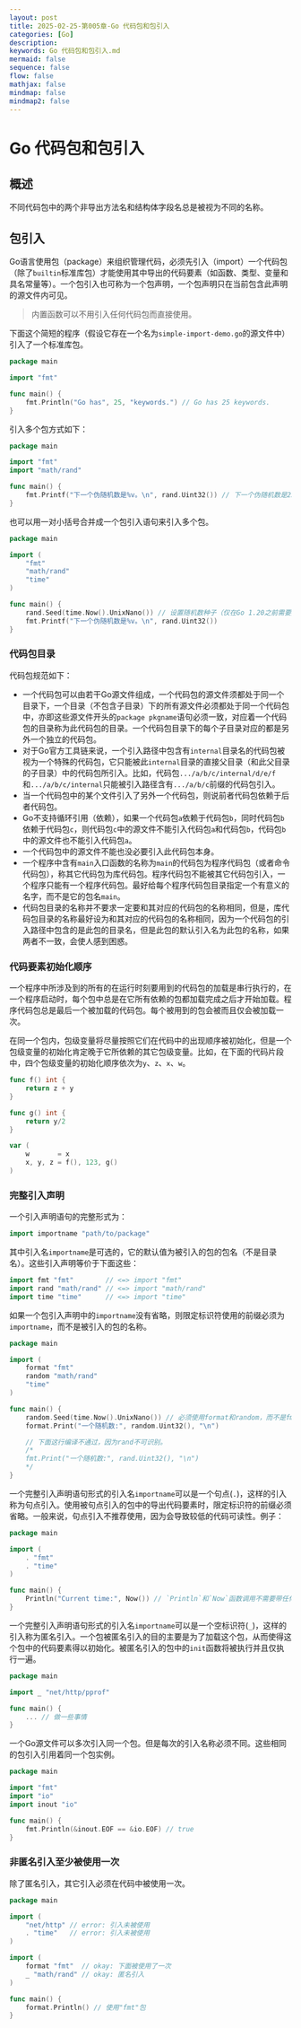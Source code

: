 ```yaml
---
layout: post
title: 2025-02-25-第005章-Go 代码包和包引入
categories: [Go]
description: 
keywords: Go 代码包和包引入.md
mermaid: false
sequence: false
flow: false
mathjax: false
mindmap: false
mindmap2: false
---
```

# Go 代码包和包引入

## 概述

不同代码包中的两个非导出方法名和结构体字段名总是被视为不同的名称。



## 包引入

Go语言使用包（package）来组织管理代码，必须先引入（import）一个代码包（除了`builtin`标准库包）才能使用其中导出的代码要素（如函数、类型、变量和具名常量等）。一个包引入也可称为一个包声明，一个包声明只在当前包含此声明的源文件内可见。

> 内置函数可以不用引入任何代码包而直接使用。



下面这个简短的程序（假设它存在一个名为`simple-import-demo.go`的源文件中）引入了一个标准库包。

```go
package main

import "fmt"

func main() {
	fmt.Println("Go has", 25, "keywords.") // Go has 25 keywords.
}
```



引入多个包方式如下：

```go
package main

import "fmt"
import "math/rand"

func main() {
	fmt.Printf("下一个伪随机数是%v。\n", rand.Uint32()) // 下一个伪随机数是2596996162。
}
```



也可以用一对小括号合并成一个包引入语句来引入多个包。

```go
package main

import (
	"fmt"
	"math/rand"
	"time"
)

func main() {
	rand.Seed(time.Now().UnixNano()) // 设置随机数种子（仅在Go 1.20之前需要）。
	fmt.Printf("下一个伪随机数是%v。\n", rand.Uint32())
}
```



### 代码包目录

代码包规范如下：

- 一个代码包可以由若干Go源文件组成，一个代码包的源文件须都处于同一个目录下，一个目录（不包含子目录）下的所有源文件必须都处于同一个代码包中，亦即这些源文件开头的`package pkgname`语句必须一致，对应着一个代码包的目录称为此代码包的目录。一个代码包目录下的每个子目录对应的都是另外一个独立的代码包。
- 对于Go官方工具链来说，一个引入路径中包含有`internal`目录名的代码包被视为一个特殊的代码包，它只能被此`internal`目录的直接父目录（和此父目录的子目录）中的代码包所引入。比如，代码包`.../a/b/c/internal/d/e/f`和`.../a/b/c/internal`只能被引入路径含有`.../a/b/c`前缀的代码包引入。
- 当一个代码包中的某个文件引入了另外一个代码包，则说前者代码包依赖于后者代码包。
- Go不支持循环引用（依赖），如果一个代码包`a`依赖于代码包`b`，同时代码包`b`依赖于代码包`c`，则代码包`c`中的源文件不能引入代码包`a`和代码包`b`，代码包`b`中的源文件也不能引入代码包`a`。
- 一个代码包中的源文件不能也没必要引入此代码包本身。
- 一个程序中含有`main`入口函数的名称为`main`的代码包为程序代码包（或者命令代码包），称其它代码包为库代码包。程序代码包不能被其它代码包引入，一个程序只能有一个程序代码包。最好给每个程序代码包目录指定一个有意义的名字，而不是它的包名`main`。
- 代码包目录的名称并不要求一定要和其对应的代码包的名称相同，但是，库代码包目录的名称最好设为和其对应的代码包的名称相同，因为一个代码包的引入路径中包含的是此包的目录名，但是此包的默认引入名为此包的名称，如果两者不一致，会使人感到困惑。



### 代码要素初始化顺序

一个程序中所涉及到的所有的在运行时刻要用到的代码包的加载是串行执行的，在一个程序启动时，每个包中总是在它所有依赖的包都加载完成之后才开始加载。程序代码包总是最后一个被加载的代码包。每个被用到的包会被而且仅会被加载一次。

在同一个包内，包级变量将尽量按照它们在代码中的出现顺序被初始化，但是一个包级变量的初始化肯定晚于它所依赖的其它包级变量。比如，在下面的代码片段中，四个包级变量的初始化顺序依次为`y`、`z`、`x`、`w`。

```go
func f() int {
	return z + y
}

func g() int {
	return y/2
}

var (
	w       = x
	x, y, z = f(), 123, g()
)
```



### 完整引入声明

一个引入声明语句的完整形式为：

```go
import importname "path/to/package"
```



其中引入名`importname`是可选的，它的默认值为被引入的包的包名（不是目录名）。这些引入声明等价于下面这些：

```go
import fmt "fmt"        // <=> import "fmt"
import rand "math/rand" // <=> import "math/rand"
import time "time"      // <=> import "time"
```



如果一个包引入声明中的`importname`没有省略，则限定标识符使用的前缀必须为`importname`，而不是被引入的包的名称。

```go
package main

import (
	format "fmt"
	random "math/rand"
	"time"
)

func main() {
	random.Seed(time.Now().UnixNano()) // 必须使用format和random，而不是fmt和rand来做为限定标识符的前缀。
	format.Print("一个随机数:", random.Uint32(), "\n")

	// 下面这行编译不通过，因为rand不可识别。
	/*
	fmt.Print("一个随机数:", rand.Uint32(), "\n")
	*/
}
```



一个完整引入声明语句形式的引入名`importname`可以是一个句点(`.`)，这样的引入称为句点引入。使用被句点引入的包中的导出代码要素时，限定标识符的前缀必须省略。一般来说，句点引入不推荐使用，因为会导致较低的代码可读性。例子：

```go
package main

import (
	. "fmt"
	. "time"
)

func main() {
	Println("Current time:", Now()) // `Println`和`Now`函数调用不需要带任何前缀。
}
```



一个完整引入声明语句形式的引入名`importname`可以是一个空标识符(`_`)，这样的引入称为匿名引入。一个包被匿名引入的目的主要是为了加载这个包，从而使得这个包中的代码要素得以初始化。被匿名引入的包中的`init`函数将被执行并且仅执行一遍。

```go
package main

import _ "net/http/pprof"

func main() {
	... // 做一些事情
}
```



一个Go源文件可以多次引入同一个包。但是每次的引入名称必须不同。这些相同的包引入引用着同一个包实例。

```go
package main

import "fmt"
import "io"
import inout "io"

func main() {
	fmt.Println(&inout.EOF == &io.EOF) // true
}
```



### 非匿名引入至少被使用一次

除了匿名引入，其它引入必须在代码中被使用一次。

```go
package main

import (
	"net/http" // error: 引入未被使用
	. "time"   // error: 引入未被使用
)

import (
	format "fmt"  // okay: 下面被使用了一次
	_ "math/rand" // okay: 匿名引入
)

func main() {
	format.Println() // 使用"fmt"包
}
```